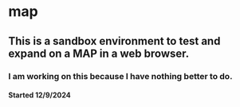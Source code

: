 # map

## This is a sandbox environment to test and expand on a MAP in a web browser.

### I am working on this because I have nothing better to do.

#### Started 12/9/2024
